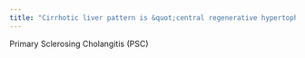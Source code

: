 ```yaml
---
title: "Cirrhotic liver pattern is &quot;central regenerative hypertophy&quot; = ______"
---
```

Primary Sclerosing Cholangitis (PSC)

